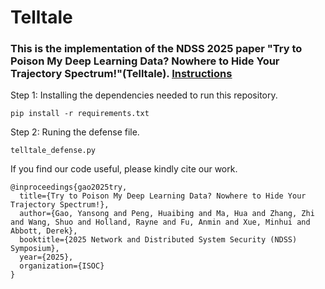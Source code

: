 # Telltale
### This is the implementation of the NDSS 2025 paper "Try to Poison My Deep Learning Data? Nowhere to Hide Your Trajectory Spectrum!"(Telltale). <u>[Instructions](https://drive.google.com/file/d/1xbaiwDy6itqLJQSEfa49DrohtmH9FJRu/view)</u>
Step 1: Installing the dependencies needed to run this repository.
```
pip install -r requirements.txt
```
Step 2: Runing the defense file.
```
telltale_defense.py
```
If you find our code useful, please kindly cite our work.
```
@inproceedings{gao2025try,
  title={Try to Poison My Deep Learning Data? Nowhere to Hide Your Trajectory Spectrum!},
  author={Gao, Yansong and Peng, Huaibing and Ma, Hua and Zhang, Zhi and Wang, Shuo and Holland, Rayne and Fu, Anmin and Xue, Minhui and Abbott, Derek},
  booktitle={2025 Network and Distributed System Security (NDSS) Symposium},
  year={2025},
  organization={ISOC}
}
```
